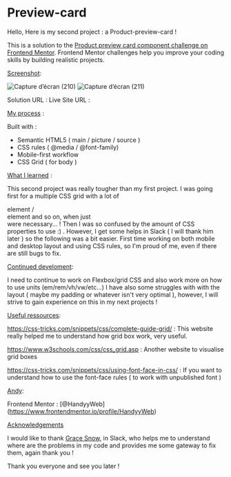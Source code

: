 # Preview-card
Hello, Here is my second project : a Product-preview-card ! 

This is a solution to the [Product preview card component challenge on Frontend Mentor](https://www.frontendmentor.io/challenges/product-preview-card-component-GO7UmttRfa). Frontend Mentor challenges help you improve your coding skills by building realistic projects. 

<ins>Screenshot</ins>:

![Capture d’écran (210)](https://user-images.githubusercontent.com/121683423/212462948-4d411b2b-c96f-4427-9e50-3d6e79c4446f.png)
![Capture d’écran (211)](https://user-images.githubusercontent.com/121683423/212462953-a948a6c2-917f-40e7-9467-aabf4d3bbfbb.png)

Solution URL : 
Live Site URL : 

<ins>My process</ins> :

Built with :

- Semantic HTML5 ( main / picture / source )
- CSS rules ( @media / @font-family)
- Mobile-first workflow
- CSS Grid ( for body )

<ins>What I learned</ins> : 

This second project was really tougher than my first project.
I was going first for a multiple CSS grid with a lot of <article> element / <section> element  and so on, when just <div>  were necessary... ! Then I was so confused by the amount of CSS properties to use :) .
However, I get some helps in Slack ( I will thank him later ) so the following was a bit easier.
First time working on both mobile and desktop layout and using CSS rules, so I'm proud of me, even if there are still bugs to fix.
  
<ins>Continued develoment</ins>:

I need to continue to work on Flexbox/grid CSS and also work more on how to use units (em/rem/vh/vw/etc...)
I have also some struggles with with the layout ( maybe my padding or whatever isn't very optimal ), however, I will strive to gain experience on this in my next projects !
  
<ins>Useful ressources</ins>:
  
https://css-tricks.com/snippets/css/complete-guide-grid/ : This website really helped me to understand how grid box work, very useful.

https://www.w3schools.com/css/css_grid.asp : Another website to visualise grid boxes
  
https://css-tricks.com/snippets/css/using-font-face-in-css/ : If you want to understand how to use the font-face rules ( to work with unpublished font )
  
<ins>Andy</ins>:
  
Frontend Mentor : [@HandyyWeb] (https://www.frontendmentor.io/profile/HandyyWeb)
  
<ins>Acknowledgements</ins>

I would like to thank <ins>Grace Snow</ins>, in Slack, who helps me to understand where are the problems in my code and provides me some gateway to fix them, again thank you !
  
Thank you everyone and see you later !
  
